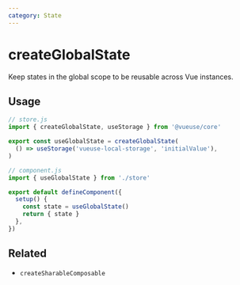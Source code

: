 ```yaml
---
category: State
---
```


# createGlobalState

Keep states in the global scope to be reusable across Vue instances.

## Usage

```js
// store.js
import { createGlobalState, useStorage } from '@vueuse/core'

export const useGlobalState = createGlobalState(
  () => useStorage('vueuse-local-storage', 'initialValue'),
)
```

```js
// component.js
import { useGlobalState } from './store'

export default defineComponent({
  setup() {
    const state = useGlobalState()
    return { state }
  },
})
```

## Related

- `createSharableComposable`
